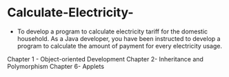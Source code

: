 # Calculate-Electricity-
- To develop a program to calculate electricity tariff for the domestic household. As a Java developer, you have been instructed to develop a program to calculate the amount of payment for every electricity usage.

Chapter 1 - Object-oriented Development
Chapter 2- Inheritance and Polymorphism
Chapter 6- Applets
